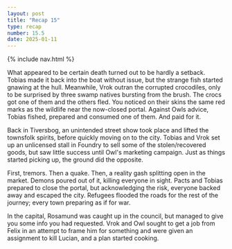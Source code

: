```yaml
---
layout: post
title: "Recap 15"
type: recap
number: 15.5
date: 2025-01-11
---
```


{% include nav.html %}

What appeared to be certain death turned out to be hardly a setback. Tobias made it back into the boat without issue, but the strange fish started gnawing at the hull. Meanwhile, Vrok outran the corrupted crocodiles, only to be surprised by three swamp natives bursting from the brush. The crocs got one of them and the others fled. You noticed on their skins the same red marks as the wildlife near the now-closed portal. Against Owls advice, Tobias fished, prepared and consumed one of them. And paid for it.

Back in Tiversbog, an unintended street show took place and lifted the townsfolk spirits, before quickly moving on to the city. Tobias and Vrok set up an unlicensed stall in Foundry to sell some of the stolen/recovered goods, but saw little success until Owl's marketing campaign. Just as things started picking up, the ground did the opposite.

First, tremors. Then a quake. Then, a reality gash splitting open in the market. Demons poured out of it, killing everyone in sight. Pacts and Tobias prepared to close the portal, but acknowledging the risk, everyone backed away and escaped the city. Refugees flooded the roads for the rest of the journey; every town preparing as if for war. 

In the capital, Rosamund was caught up in the council, but managed to give you some info you had requested. Vrok and Owl sought to get a job from Felix in an attempt to frame him for something and were given an assignment to kill Lucian, and a plan started cooking.